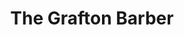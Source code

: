 ---
title: "The Grafton Barber"
url: /dublin/the-grafton-barber-drumcondra-road-upper/
shop: Friseur
---